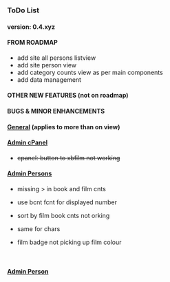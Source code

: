 ### ToDo List


#### 		version: 0.4.xyz

#### FROM ROADMAP
- add site all persons listview
- add site person view
- add category counts view as per main components
- add data management

#### OTHER NEW FEATURES (not on roadmap)	


#### BUGS & MINOR ENHANCEMENTS

#### <u>General</u> (applies to more than on view)



#### <u>Admin cPanel</u>
- ~~cpanel: button to xbfilm not working~~


#### <u>Admin Persons</u>

- missing  > in book and film cnts

- use bcnt fcnt for displayed number
- sort by film book cnts not orking
- same for chars
- film badge not picking up film colour

​			

#### <u>Admin Person</u>

